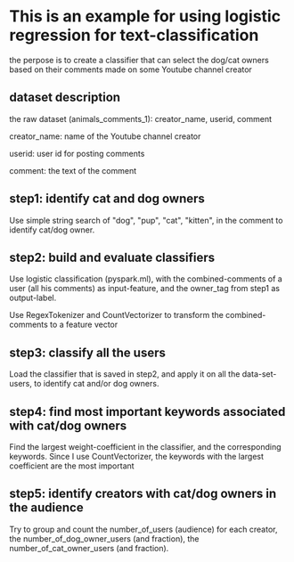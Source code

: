 
# This is an example for using logistic regression for text-classification

the perpose is to create a classifier that can select the dog/cat owners based on their comments made on some Youtube channel creator

## dataset description

the raw dataset (animals_comments_1): creator_name, userid, comment

creator_name: name of the Youtube channel creator

userid:  user id for posting comments

comment:  the text of the comment


## step1: identify cat and dog owners

Use simple string search of "dog", "pup", "cat", "kitten", in the comment to identify cat/dog owner.

## step2: build and evaluate classifiers

Use logistic classification (pyspark.ml), with the combined-comments of a user (all his comments) as input-feature, and the owner_tag from step1 as output-label.

Use RegexTokenizer and CountVectorizer to transform the combined-comments to a feature vector

## step3: classify all the users

Load the classifier that is saved in step2, and apply it on all the data-set-users, to identify cat and/or dog owners.

## step4: find most important keywords associated with cat/dog owners

Find the largest weight-coefficient in the classifier, and the corresponding keywords. Since I use CountVectorizer, the keywords with the largest coefficient are the most important

## step5: identify creators with cat/dog owners in the audience

Try to group and count the number_of_users (audience) for each creator, the number_of_dog_owner_users (and fraction), the number_of_cat_owner_users (and fraction).





